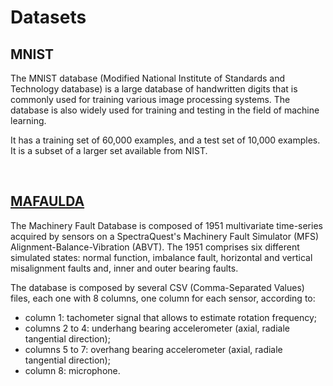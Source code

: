 # Datasets

## MNIST
The MNIST database (Modified National Institute of Standards and Technology database) is a large database of handwritten digits that is commonly used for training various image processing systems. The database is also widely used for training and testing in the field of machine learning.

It has a training set of 60,000 examples, and a test set of 10,000 examples. It is a subset of a larger set available from NIST.

<br>

## [MAFAULDA](http://www02.smt.ufrj.br/~offshore/mfs/page_01.html)
The Machinery Fault Database is composed of 1951 multivariate time-series acquired by sensors on a SpectraQuest's Machinery Fault Simulator (MFS) Alignment-Balance-Vibration (ABVT). The 1951 comprises six different simulated states: normal function, imbalance fault, horizontal and vertical misalignment faults and, inner and outer bearing faults. 

The database is composed by several CSV (Comma-Separated Values) files, each one with 8 columns, one column for each sensor, according to:

+ column 1: tachometer signal that allows to estimate rotation frequency;
+ columns 2 to 4: underhang bearing accelerometer (axial, radiale tangential direction);
+ columns 5 to 7: overhang bearing accelerometer (axial, radiale tangential direction);
+ column 8: microphone.
